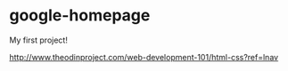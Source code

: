 google-homepage
===============

My first project!

http://www.theodinproject.com/web-development-101/html-css?ref=lnav